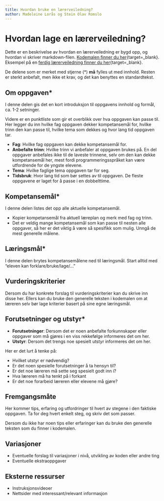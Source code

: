 ```yaml
---
title: Hvordan bruke en lærerveiledning?
author: Madeleine Lorås og Stein Olav Romslo
---
```


# Hvordan lage en lærerveiledning?

Dette er en beskrivelse av hvordan en lærerveiledning er bygd opp, og hvordan vi skriver markdown-filen. [Kodemalen finner du her](../pages/mal_lærerveiledning.md.txt){target=_blank}. Eksempel på en [ferdig lærerveiledning finner du her](https://oppgaver.kidsakoder.no/scratch/felix_og_herbert/README.html){target=_blank}.

De delene som er merket med stjerne (\*) __må__ fylles ut med innhold. Resten er sterkt anbefalt, men ikke et krav, og det kan benyttes en standardtekst.

## Om oppgaven\*

I denne delen gis det en kort introduksjon til oppgavens innhold og formål, ca. 1-2 setninger.

Videre er en punktliste som gir et overblikk over hva oppgaven kan passe til. Her legger du inn hvilke fag oppgaven dekker kompetansemål for, hvilke trinn den kan passe til, hvilke tema som dekkes og hvor lang tid oppgaven tar.

- __Fag__: Hvilke fag oppgaven kan dekke kompetansemål for.
- __Anbefalte trinn__: Hvilke trinn vi anbefaler at oppgaven brukes på. En del oppgaver anbefales ikke til de laveste trinnene, selv om den kan dekke kompetansemål her, mest fordi programmeringsspråket kan være utfordrende for de yngste elevene.
- __Tema__: Hvilke faglige tema oppgaven tar for seg.
- __Tidsbruk__: Hvor lang tid som bør settes av til oppgaven. De fleste oppgavene er laget for å passe i en dobbelttime.

## Kompetansemål\*

I denne delen listes det opp alle aktuelle kompetansemål.

- Kopier kompetansemål fra aktuell læreplan og merk med fag og trinn.
- Det er veldig mange kompetansemål som kan passe til nesten alle oppgaver, så her er det viktig å være så spesifikk som mulig. Unngå de mest generelle målene.

## Læringsmål\*

I denne delen brytes kompetansemålene ned til læringsmål. Start alltid med “eleven kan forklare/bruke/lage/…”

## Vurderingskriterier

Dersom du har konkrete forslag til vurderingskriterier kan du skrive inn disse her. Ellers kan du bruke den generelle teksten i kodemalen om at læreren selv bør lage kriterier basert på sine egne læringsmål.

## Forutsetninger og utstyr\*

- __Forutsetninger__: Dersom det er noen anbefalte forkunnskaper eller oppgaver som må gjøres i en viss rekkefølge informeres det om her.
- __Utstyr__: Dersom det trengs noe spesielt utstyr informeres det om her.

Her er det lurt å tenke på:
- Hvilket utstyr er nødvendig?
- Er det noen spesielle forutsetninger å ta hensyn til?
- Er det noe læreren må sette seg spesielt godt inn i?
- Hva læreren må ha tenkt på i forkant
- Er det noe forarbeid læreren eller elevene må gjøre?

## Fremgangsmåte

Her kommer tips, erfaring og utfordringer til hvert av stegene i den faktiske oppgaven. Ta for deg hvert enkelt steg, og skriv det som passer.

Dersom du ikke har noen tips eller erfaringer kan du bruke den generelle teksten som du finner i kodemalen.

## Variasjoner

- Eventuelle forslag til variasjoner i nivå, utvikling av koden eller andre ting
- Eventuelle ekstraoppgaver

## Eksterne ressurser

- Instruksjonsvideoer
- Nettsider med interessant/relevant informasjon
